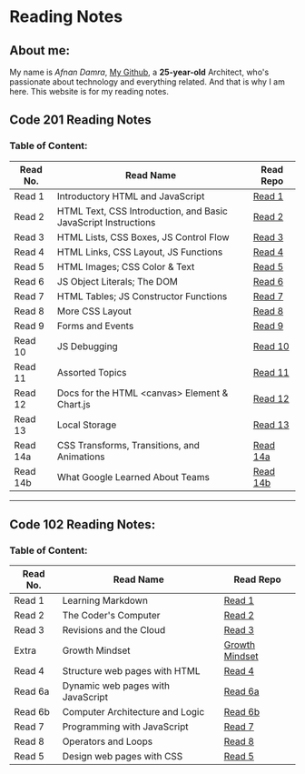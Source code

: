 # Reading Notes
## About me:
My name is _Afnan Damra_, [My Github](https://github.com/afnandamra), a __25-year-old__ Architect, who's passionate about technology and everything related. And that is why I am here. This website is for my reading notes.

## Code 201 Reading Notes

### Table of Content:

| Read No. | Read Name | Read Repo |
| --- | --- | --- |
| Read 1 | Introductory HTML and JavaScript | [Read 1](https://afnandamra.github.io/reading-notes/class-01) |
| Read 2 | HTML Text, CSS Introduction, and Basic JavaScript Instructions | [Read 2](https://afnandamra.github.io/reading-notes/class-02) |
| Read 3 | HTML Lists, CSS Boxes, JS Control Flow | [Read 3](https://afnandamra.github.io/reading-notes/class-03) |
| Read 4 | HTML Links, CSS Layout, JS Functions | [Read 4](https://afnandamra.github.io/reading-notes/class-04) |
| Read 5 | HTML Images; CSS Color & Text | [Read 5](https://afnandamra.github.io/reading-notes/class-05) |
| Read 6 |  JS Object Literals; The DOM | [Read 6](https://afnandamra.github.io/reading-notes/class-06) |
| Read 7 | HTML Tables; JS Constructor Functions | [Read 7](https://afnandamra.github.io/reading-notes/class-07) |
| Read 8 | More CSS Layout | [Read 8](https://afnandamra.github.io/reading-notes/class-08) |
| Read 9 | Forms and Events | [Read 9]() |
| Read 10 | JS Debugging | [Read 10]() |
| Read 11 | Assorted Topics | [Read 11]() |
| Read 12 | Docs for the HTML \<canvas\> Element & Chart.js | [Read 12]() |
| Read 13 | Local Storage | [Read 13]() |
| Read 14a | CSS Transforms, Transitions, and Animations | [Read 14a]() |
| Read 14b | What Google Learned About Teams | [Read 14b]() |


----

## Code 102 Reading Notes:

### Table of Content:

| Read No. | Read Name | Read Repo |
| --- | --- | --- |
| Read 1 | Learning Markdown | [Read 1](https://afnandamra.github.io/reading-notes/Read%201) |
| Read 2 | The Coder's Computer | [Read 2](https://afnandamra.github.io/reading-notes/Read%202) |
| Read 3 | Revisions and the Cloud | [Read 3](https://afnandamra.github.io/reading-notes/Read%203) |
| Extra | Growth Mindset | [Growth Mindset](https://afnandamra.github.io/reading-notes/Growth%20Mindset) |
| Read 4 | Structure web pages with HTML | [Read 4](https://afnandamra.github.io/reading-notes/Read%204) |
| Read 6a | Dynamic web pages with JavaScript | [Read 6a](https://afnandamra.github.io/reading-notes/Read%206a) |
| Read 6b | Computer Architecture and Logic | [Read 6b](https://afnandamra.github.io/reading-notes/Read%206b) |
| Read 7 | Programming with JavaScript | [Read 7](https://afnandamra.github.io/reading-notes/Read%207) |
| Read 8 | Operators and Loops | [Read 8](https://afnandamra.github.io/reading-notes/Read%208) |
| Read 5 | Design web pages with CSS | [Read 5](https://afnandamra.github.io/reading-notes/Read%205)